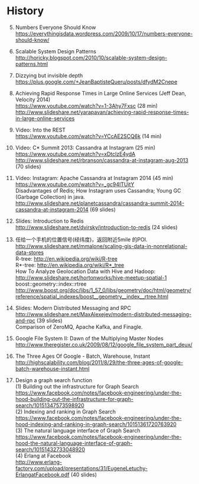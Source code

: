 # History

5. Numbers Everyone Should Know
<br>https://everythingisdata.wordpress.com/2009/10/17/numbers-everyone-should-know/

6. Scalable System Design Patterns
<br>http://horicky.blogspot.com/2010/10/scalable-system-design-patterns.html

1. Dizzying but invisible depth
<br>https://plus.google.com/+JeanBaptisteQueru/posts/dfydM2Cnepe

3. Achieving Rapid Response Times in Large Online Services (Jeff Dean, Velocity 2014)
<br>https://www.youtube.com/watch?v=1-3Ahy7Fxsc (28 min)
<br>http://www.slideshare.net/yarapavan/achieving-rapid-response-times-in-large-online-services

1. Video: Into the REST
<br>https://www.youtube.com/watch?v=YCcAE2SCQ6k (14 min)

1. Video: C* Summit 2013: Cassandra at Instagram (25 min)
<br>https://www.youtube.com/watch?v=xDtclzE4ydA
<br>http://www.slideshare.net/rbranson/cassandra-at-instagram-aug-2013 (70 slides)

2. Video: Instagram: Apache Cassandra at Instagram 2014 (45 min)
<br>https://www.youtube.com/watch?v=_gc94ITUitY
<br>Disadvantages of Redis; How Instagram uses Cassandra; Young GC (Garbage Collection) in java.
<br>http://www.slideshare.net/planetcassandra/cassandra-summit-2014-cassandra-at-instagram-2014 (69 slides)

1. Slides: Introduction to Redis
<br>http://www.slideshare.net/dvirsky/introduction-to-redis (24 slides)

1. 任给一个手机的位置信号(经纬度)，返回附近5mile 的POI.
<br>http://www.slideshare.net/mmalone/scaling-gis-data-in-nonrelational-data-stores 
<br>R-tree: http://en.wikipedia.org/wiki/R-tree
<br>R\*-tree: http://en.wikipedia.org/wiki/R*_tree
<br>How To Analyze Geolocation Data with Hive and Hadoop:
<br>http://www.slideshare.net/hortonworks/hive-meetup-spatial-1
<br>boost::geometry::index::rtree
<br>http://www.boost.org/doc/libs/1_57_0/libs/geometry/doc/html/geometry/reference/spatial_indexes/boost__geometry__index__rtree.html

1. Slides: Modern Distributed Messaging and RPC
<br>http://www.slideshare.net/MaxAlexejev/modern-distributed-messaging-and-rpc (39 slides)
<br>Comparison of ZeroMQ, Apache Kafka, and Finagle.

1. Google File System II: Dawn of the Multiplying Master Nodes
<br>http://www.theregister.co.uk/2009/08/12/google_file_system_part_deux/

1. The Three Ages Of Google - Batch, Warehouse, Instant
<br>http://highscalability.com/blog/2011/8/29/the-three-ages-of-google-batch-warehouse-instant.html

7. Design a graph search function
<br>(1) Building out the infrastructure for Graph Search
<br>https://www.facebook.com/notes/facebook-engineering/under-the-hood-building-out-the-infrastructure-for-graph-search/10151347573598920
<br>(2) Indexing and ranking in Graph Search
<br>https://www.facebook.com/notes/facebook-engineering/under-the-hood-indexing-and-ranking-in-graph-search/10151361720763920
<br>(3) The natural language interface of Graph Search
<br>https://www.facebook.com/notes/facebook-engineering/under-the-hood-the-natural-language-interface-of-graph-search/10151432733048920
<br>(4) Erlang at Facebook
<br>http://www.erlang-factory.com/upload/presentations/31/EugeneLetuchy-ErlangatFacebook.pdf (40 slides)
